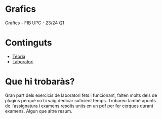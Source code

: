 # Grafics
Gràfics - FIB UPC - 23/24 Q1

# Continguts #
- [Teoria](Grafics/Teoria)
- [Laboratori](Grafics/Laboratori)

# Que hi trobaràs? #
Gran part dels exercicis de laboratori fets i funcionant, falten molts dels de plugins perquè no hi vaig dedicar suficient temps.
Trobareu també apunts de l'assignatura i examens resolts units en un pdf per fer cerques durant examens. Algun que altre resum.
